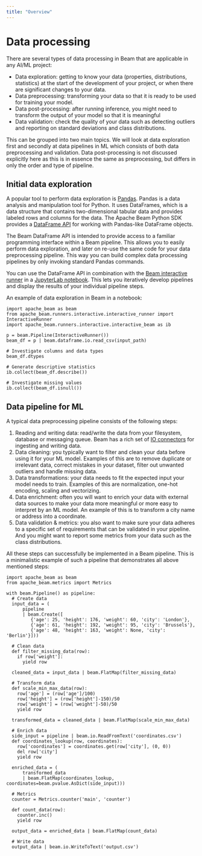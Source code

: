```yaml
---
title: "Overview"
---
```

<!--
Licensed under the Apache License, Version 2.0 (the "License");
you may not use this file except in compliance with the License.
You may obtain a copy of the License at

http://www.apache.org/licenses/LICENSE-2.0

Unless required by applicable law or agreed to in writing, software
distributed under the License is distributed on an "AS IS" BASIS,
WITHOUT WARRANTIES OR CONDITIONS OF ANY KIND, either express or implied.
See the License for the specific language governing permissions and
limitations under the License.
-->

# Data processing

There are several types of data processing in Beam that are applicable in any AI/ML project:
- Data exploration: getting to know your data (properties, distributions, statistics) at the start of the development of your project, or when there are significant changes to your data.
- Data preprocessing: transforming your data so that it is ready to be used for training your model.
- Data post-processing: after running inference, you might need to transform the output of your model so that it is meaningful
- Data validation: check the quality of your data such as detecting outliers and reporting on standard deviations and class distributions.

This can be grouped into two main topics. We will look at data exploration first and secondly at data pipelines in ML which consists of both data preprocessing and validation. Data post-processing is not discussed explicitly here as this is in essence the same as preprocessing, but differs in only the order and type of pipeline.

## Initial data exploration

A popular tool to perform data exploration is [Pandas](https://pandas.pydata.org/). Pandas is a data analysis and manipulation tool for Python. It uses DataFrames, which is a data structure that contains two-dimensional tabular data and provides labeled rows and columns for the data. The Apache Beam Python SDK provides a [DataFrame API](https://beam.apache.org/documentation/dsls/dataframes/overview/) for working with Pandas-like DataFrame objects.

The Beam DataFrame API is intended to provide access to a familiar programming interface within a Beam pipeline. This allows you to easily perform data exploration, and later on re-use the same code for your data preprocessing pipeline. This way you can build complex data processing pipelines by only invoking standard Pandas commands.

You can use the DataFrame API in combination with the [Beam interactive runner](https://github.com/apache/beam/blob/master/sdks/python/apache_beam/runners/interactive/README.md) in a [JupyterLab notebook](https://cloud.google.com/dataflow/docs/guides/interactive-pipeline-development). This lets you iteratively develop pipelines and display the results of your individual pipeline steps.

An example of data exploration in Beam in a notebook:

```
import apache_beam as beam
from apache_beam.runners.interactive.interactive_runner import InteractiveRunner
import apache_beam.runners.interactive.interactive_beam as ib

p = beam.Pipeline(InteractiveRunner())
beam_df = p | beam.dataframe.io.read_csv(input_path)

# Investigate columns and data types
beam_df.dtypes

# Generate descriptive statistics
ib.collect(beam_df.describe())

# Investigate missing values
ib.collect(beam_df.isnull())
```

## Data pipeline for ML
A typical data preprocessing pipeline consists of the following steps:
1. Reading and writing data: read/write the data from your filesystem, database or messaging queue. Beam has a rich set of [IO connectors](https://beam.apache.org/documentation/io/built-in/) for ingesting and writing data.
2. Data cleaning: you typically want to filter and clean your data before using it for your ML model. Examples of this are to remove duplicate or irrelevant data, correct mistakes in your dataset, filter out unwanted outliers and handle missing data.
3. Data transformations: your data needs to fit the expected input your model needs to train. Examples of this are normalization, one-hot encoding, scaling and vectorizing.
4. Data enrichment: often you will want to enrich your data with external data sources to make your data more meaningful or more easy to interpret by an ML model. An example of this is to transform a city name or address into a coordinate.
5. Data validation & metrics: you also want to make sure your data adheres to a specific set of requirements that can be validated in your pipeline. And you might want to report some metrics from your data such as the class distributions.

All these steps can successfully be implemented in a Beam pipeline. This is a minimalistic example of such a pipeline that demonstrates all above mentioned steps:

```
import apache_beam as beam
from apache_beam.metrics import Metrics

with beam.Pipeline() as pipeline:
  # Create data
  input_data = (
      pipeline
      | beam.Create([
         {'age': 25, 'height': 176, 'weight': 60, 'city': 'London'},
         {'age': 61, 'height': 192, 'weight': 95, 'city': 'Brussels'},
         {'age': 48, 'height': 163, 'weight': None, 'city': 'Berlin'}]))

  # Clean data
  def filter_missing_data(row):
    if row['weight']:
      yield row

  cleaned_data = input_data | beam.FlatMap(filter_missing_data)

  # Transform data
  def scale_min_max_data(row):
    row['age'] = (row['age']/100)
    row['height'] = (row['height']-150)/50
    row['weight'] = (row['weight']-50)/50
    yield row

  transformed_data = cleaned_data | beam.FlatMap(scale_min_max_data)

  # Enrich data
  side_input = pipeline | beam.io.ReadFromText('coordinates.csv')
  def coordinates_lookup(row, coordinates):
    row['coordinates'] = coordinates.get(row['city'], (0, 0))
    del row['city']
    yield row

  enriched_data = (
      transformed_data
      | beam.FlatMap(coordinates_lookup, coordinates=beam.pvalue.AsDict(side_input)))

  # Metrics
  counter = Metrics.counter('main', 'counter')

  def count_data(row):
    counter.inc()
    yield row

  output_data = enriched_data | beam.FlatMap(count_data)

  # Write data
  output_data | beam.io.WriteToText('output.csv')
```
